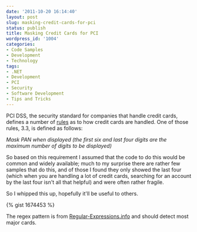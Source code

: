 ```yaml
---
date: '2011-10-20 16:14:40'
layout: post
slug: masking-credit-cards-for-pci
status: publish
title: Masking Credit Cards for PCI
wordpress_id: '1004'
categories:
- Code Samples
- Development
- Technology
tags:
- .NET
- Development
- PCI
- Security
- Software Development
- Tips and Tricks
---
```


PCI DSS, the security standard for companies that handle credit cards, defines a number of [rules](https://www.pcisecuritystandards.org/pdfs/pci_audit_procedures_v1-1.pdf) as to how credit cards are handled. One of those rules, 3.3, is defined as follows:


_Mask PAN when displayed (the first six and last four digits are the maximum number of digits to be displayed)_


So based on this requirement I assumed that the code to do this would be common and widely available; much to my surprise there are rather few samples that do this, and of those I found they only showed the last four (which when you are handling a lot of credit cards, searching for an account by the last four isn't all that helpful) and were often rather fragile.

So I whipped this up, hopefully it'll be useful to others.

{% gist 1674453 %}

The regex pattern is from [Regular-Expressions.info](http://www.regular-expressions.info/creditcard.html) and should detect most major cards.
